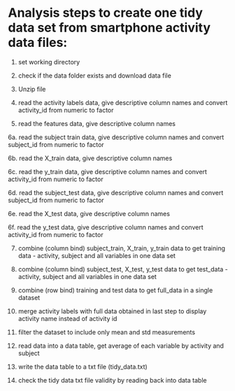
# Analysis steps to create one tidy data set from smartphone activity data files:

1. set working directory

2. check if the data folder exists and download data file

3. Unzip file

4. read the activity labels data, give descriptive column names and convert activity_id from numeric to factor

5. read the features data, give descriptive column names

6a. read the subject train data, give descriptive column names and convert subject_id from numeric to factor

6b. read the X_train data, give descriptive column names

6c. read the y_train data, give descriptive column names and convert activity_id from numeric to factor

6d. read the subject_test data, give descriptive column names and convert subject_id from numeric to factor

6e. read the X_test data, give descriptive column names

6f. read the y_test data, give descriptive column names and convert activity_id from numeric to factor

7. combine (column bind) subject_train, X_train, y_train data to get training data - activity, subject and all variables in one data set

8. combine (column bind) subject_test, X_test, y_test data to get test_data - activity, subject and all variables in one data set

9. combine (row bind) training and test data to get full_data in a single dataset

10. merge activity labels with full data obtained in last step to display activity name instead of activity id

11. filter the dataset to include only mean and std measurements

12. read data into a data table, get average of each variable by activity and subject

13. write the data table to a txt file (tidy_data.txt)

14. check the tidy data txt file validity by reading back into data table
